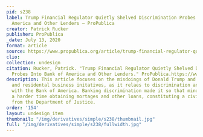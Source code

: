 ```yaml
---
pid: s238
label: Trump Financial Regulator Quietly Shelved Discrimination Probes Into Bank of
  America and Other Lenders — ProPublica
creator: Patrick Rucker
publisher: ProPublica
_date: July 13, 2020
format: article
source: https://www.propublica.org/article/trump-financial-regulator-quietly-shelved-discrimination-probes-into-bank-of-america-and-other-lenders?utm_medium=social&utm_source=twitter
clio:
collection: undesign
citation: Rucker, Patrick. "Trump Financial Regulator Quietly Shelved Discrimination
  Probes Into Bank of America and Other Lenders." ProPublica.https://www.propublica.org/article/trump-financial-regulator-quietly-shelved-discrimination-probes-into-bank-of-america-and-other-lenders?utm_medium=social&utm_source=twitter..
description: This article focuses on the misdoings of Donald Trump and his housing
  and residental business initatives, as it relaes to discrimination and home loans
  with the Bank of America. Banking discrimination made it so that minorities had
  a harder time obtaining mortages and other loans, constituting a civil rights concern,
  from the Department of Justice.
order: '154'
layout: undesign_item
thumbnail: "/img/derivatives/simple/s238/thumbnail.jpg"
full: "/img/derivatives/simple/s238/fullwidth.jpg"
---
```

